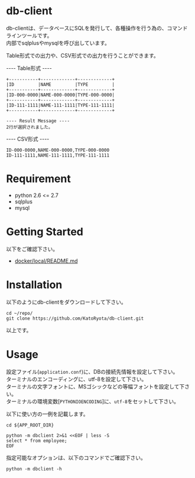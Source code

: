 # db-client

db-clientは、データベースにSQLを発行して、各種操作を行う為の、コマンドラインツールです。  
内部でsqlplusやmysqlを呼び出しています。

Table形式での出力や、CSV形式での出力を行うことができます。

---- Table形式 ----

```text
+-----------+-------------+-------------+
|ID         |NAME         |TYPE         |
+-----------+-------------+-------------+
|ID-000-0000|NAME-000-0000|TYPE-000-0000|
+-----------+-------------+-------------+
|ID-111-1111|NAME-111-1111|TYPE-111-1111|
+-----------+-------------+-------------+

---- Result Message ----
2行が選択されました。
```

---- CSV形式 ----

```text
ID-000-0000,NAME-000-0000,TYPE-000-0000
ID-111-1111,NAME-111-1111,TYPE-111-1111
```

# Requirement

* python 2.6 <= 2.7
* sqlplus
* mysql

# Getting Started

以下をご確認下さい。

* [docker/local/README.md](docker/local/README.md)

# Installation

以下のようにdb-clientをダウンロードして下さい。

```shell
cd ~/repo/
git clone https://github.com/KatoRyota/db-client.git
```

以上です。

# Usage

設定ファイル(`application.conf`)に、DBの接続先情報を設定して下さい。  
ターミナルのエンコーディングに、utf-8を設定して下さい。  
ターミナルの文字フォントに、MSゴシックなどの等幅フォントを設定して下さい。  
ターミナルの環境変数[`PYTHONIOENCODING`]に、`utf-8`をセットして下さい。

以下に使い方の一例を記載します。

```shell
cd ${APP_ROOT_DIR}

python -m dbclient 2>&1 <<EOF | less -S
select * from employee;
EOF
```

指定可能なオプションは、以下のコマンドでご確認下さい。

```shell
python -m dbclient -h
```
